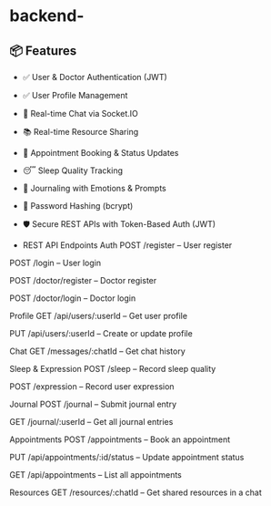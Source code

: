 # backend-
## 📦 Features

- ✅ User & Doctor Authentication (JWT)
- ✅ User Profile Management
- 💬 Real-time Chat via Socket.IO
- 📚 Real-time Resource Sharing
- 📅 Appointment Booking & Status Updates
- 😴 Sleep Quality Tracking
- 📓 Journaling with Emotions & Prompts
- 🔐 Password Hashing (bcrypt)
- 🛡️ Secure REST APIs with Token-Based Auth (JWT)

-  REST API Endpoints
Auth
POST /register – User register

POST /login – User login

POST /doctor/register – Doctor register

POST /doctor/login – Doctor login

Profile
GET /api/users/:userId – Get user profile

PUT /api/users/:userId – Create or update profile

Chat
GET /messages/:chatId – Get chat history

Sleep & Expression
POST /sleep – Record sleep quality

POST /expression – Record user expression

Journal
POST /journal – Submit journal entry

GET /journal/:userId – Get all journal entries

Appointments
POST /appointments – Book an appointment

PUT /api/appointments/:id/status – Update appointment status

GET /api/appointments – List all appointments

Resources
GET /resources/:chatId – Get shared resources in a chat
